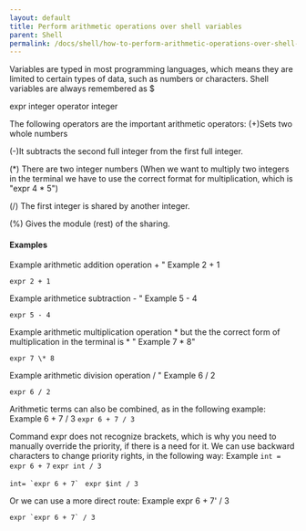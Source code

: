 ```yaml
---
layout: default
title: Perform arithmetic operations over shell variables
parent: Shell
permalink: /docs/shell/how-to-perform-arithmetic-operations-over-shell-variables/
---
```


Variables are typed in most programming languages, which means they are limited to certain types of data, such as numbers or characters. Shell variables are always remembered as $

expr integer operator integer

The following operators are the important arithmetic operators:
(+)Sets two whole numbers

(-)It subtracts the second full integer from the first full integer.

(*) There are two integer numbers (When we want to multiply two integers in the terminal we have to use the correct format for multiplication, which is "expr 4 * 5")

(/) The first integer is shared by another integer.

(%) Gives the module (rest) of the sharing.

#### Examples

Example arithmetic addition operation + "
Example 2 + 1

```expr 2 + 1```

Example arithmetice subtraction - "
Example 5 - 4

```expr 5 - 4```

Example arithmetic multiplication operation * but the the correct form of multiplication in the terminal is \* "
Example 7 \* 8"

```expr 7 \* 8```

Example arithmetic division operation / "
Example 6 / 2

```expr 6 / 2```

Arithmetic terms can also be combined, as in the following example:
Example 6 + 7 / 3
```expr 6 + 7 / 3```

Command expr does not recognize brackets, which is why you need to manually override the priority, if there is a need for it.
We can use backward characters to change priority rights, in the following way:
Example
```int = expr 6 + 7```
```expr int / 3```

```int= `expr 6 + 7` ```
```expr $int / 3```

Or we can use a more direct route:
Example expr 6 + 7' / 3

```expr `expr 6 + 7` / 3```
